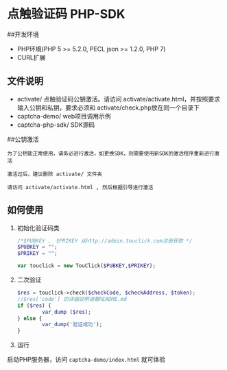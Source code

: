 # 点触验证码 PHP-SDK

##开发环境

* PHP环境(PHP 5 >= 5.2.0, PECL json >= 1.2.0, PHP 7)
* CURL扩展

## 文件说明

* activate/ 点触验证码公钥激活。请访问 activate/activate.html，并按照要求输入公钥和私钥，要求必须和 activate/check.php放在同一个目录下
* captcha-demo/ web项目调用示例
* captcha-php-sdk/ SDK源码

##公钥激活
	
`为了公钥能正常使用，请务必进行激活，如更换SDK，则需要使用新SDK的激活程序重新进行激活`

`激活过后，建议删除 activate/ 文件夹`

`请访问 activate/activate.html , 然后根据引导进行激活`

## 如何使用

1. 初始化验证码类

	```php
	/*$PUBKEY 、 $PRIKEY 从http://admin.touclick.com注册获取 */
	$PUBKEY = "";
	$PRIKEY = "";

	var touclick = new TouClick($PUBKEY,$PRIKEY);
	```

2. 二次验证

	```php
	$res = touclick->check($checkCode, $checkAddress, $token);
	//$res['code'] 的详细说明请看README.md
	if ($res) {
            var_dump ($res);
	} else {
            var_dump('验证成功');
	}	
	```

3. 运行

启动PHP服务器，访问 `captcha-demo/index.html` 就可体验
